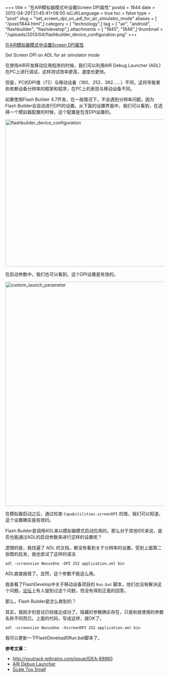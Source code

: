 +++
title = "在AIR模拟器模式中设置Screen DPI属性"
postid = 1844
date = 2013-04-29T21:45:41+08:00
isCJKLanguage = true
toc = false
type = "post"
slug = "set_screen_dpi_on_adl_for_air_simulator_mode"
aliases = [ "/post/1844.html",]
category = [ "technology",]
tag = [ "air", "android", "flashbuilder", "flashdevelop",]
attachments = [ "1845", "1846",]
thumbnail = "/uploads/2013/04/flashbuilder_device_configuration.png"
+++


[在AIR模拟器模式中设置Screen DPI属性](https://blog.zengrong.net/post/1844.html)

Set Screen DPI on ADL for air simulator mode

在使用AIR开发移动应用程序的时候，我们可以利用AIR Debug Launcher (ADL)在PC上进行调试，这样测试效率更高，速度也更快。

但是，PC的DPI值（72）与移动设备（160、252、362……）不同，这将导致某些依赖设备分辨率的框架和程序，在PC上的表现与移动设备不同。

如果使用Flash Builder 4.7开发，在一般情况下，不会遇到分辨率问题。因为Flash Builder会自动进行DPI的设置。从下面的设置界面中，我们可以看到，在选择一个模拟器配置的时候，这个配置是包含DPI设置的。<!--more-->

<img src="/uploads/2013/04/flashbuilder_device_configuration.png" alt="flashbuilder_device_configuration" width="894" height="467" class="aligncenter size-full wp-image-1845" />

在启动参数中，我们也可以看到，这个DPI设置是有效的。

<img src="/uploads/2013/04/custom_launch_parameter.png" alt="custom_launch_parameter" width="775" height="712" class="aligncenter size-full wp-image-1846" />

在模拟器启动之后，通过检查 `Capabitilities.screenDPI` 的值，我们可以知道，这个设置确实是有效的。

Flash Builder是调用ADL来以模拟器模式启动应用的。那么对于其他IDE来说，是否也能通过ADL的启动参数来进行这样的设置呢？

遗憾的是，我找遍了 ADL 的文档，都没有看到关于分辨率的设置。受到上面第二张图的启发，我也尝试了这样的语法

	adl -screensize NexusOne -DPI 252 application.xml bin

ADL直接报错了。显然，这个参数不能这么用。

我查看了FlashDevelop中关于移动设备项目的 `Run.bat` 脚本，他们也没有解决这个问题。[论坛](http://www.flashdevelop.org/community/viewtopic.php?p=43117#p43117)上有人提到过这个问题，但没有得到正面的回答。

那么，Flash Builder是怎么做到的？

其实，我刚才的尝试已经接近成功了。隐藏的参数确实存在，只是和我使用的参数名称不同而已。上面的代码，写成这样，就OK了。

	adl -screensize NexusOne -XscreenDPI 252 application.xml bin

我可以更新一下FlashDevelop的Run.bat脚本了。

**参考文章：**

* <http://youtrack.jetbrains.com/issue/IDEA-89860>
* [AIR Debug Launcher](http://help.adobe.com/en_US/air/build/WSfffb011ac560372f-6fa6d7e0128cca93d31-8000.html#WS5b3ccc516d4fbf351e63e3d118666ade46-7f65)
* [Scale Too Small](http://forum.starling-framework.org/topic/scale-too-small)
